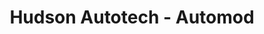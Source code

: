 ---
title: "Hudson Autotech - Automod"
url: /saint-lazare/hudson-autotech-automod/
shop: Autowerkstatt
---